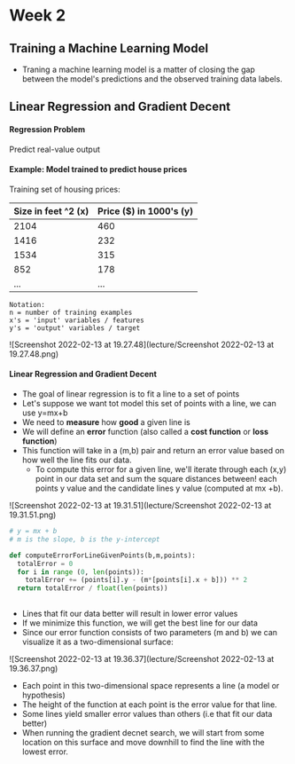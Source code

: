 # Week 2



## Training a Machine Learning Model

- Traning a machine learning model is a matter of closing the gap between the model's predictions and the observed training data labels.

  

## Linear Regression and Gradient Decent

#### Regression Problem

Predict real-value output

#### Example: Model trained to predict house prices

Training set of housing prices:

| Size in feet ^2 (x) | Price ($) in 1000's (y) |
| ------------------- | ----------------------- |
| 2104                | 460                     |
| 1416                | 232                     |
| 1534                | 315                     |
| 852                 | 178                     |
| ...                 | ...                     |

```
Notation:
n = number of training examples
x's = 'input' variables / features
y's = 'output' variables / target
```

![Screenshot 2022-02-13 at 19.27.48](lecture/Screenshot 2022-02-13 at 19.27.48.png)



#### Linear Regression and Gradient Decent

- The goal of linear regression is to fit a line to a set of points
- Let's suppose we want tot model this set of points with a line, we can use y=mx+b
- We need to **measure** how **good** a given line is
- We will define an **error** function (also called a **cost function** or **loss function**)
- This function will take in a (m,b) pair and return an error value based on how well the line fits our data.
  - To compute this error for a given line, we'll iterate through each (x,y) point in our data set and sum the square distances between! each points y value and the candidate lines y value (computed at mx +b).

![Screenshot 2022-02-13 at 19.31.51](lecture/Screenshot 2022-02-13 at 19.31.51.png)

```python
# y = mx + b
# m is the slope, b is the y-intercept

def computeErrorForLineGivenPoints(b,m,points):
  totalError = 0
  for i in range (0, len(points)): 
    totalError += (points[i].y - (m*[points[i].x + b])) ** 2
  return totalError / float(len(points))
  
```

- Lines that fit our data better will result in lower error values
- If we minimize this function, we will get the best line for our data
- Since our error function consists of two parameters (m and b) we can visualize it as a two-dimensional surface:

![Screenshot 2022-02-13 at 19.36.37](lecture/Screenshot 2022-02-13 at 19.36.37.png)



- Each point in this two-dimensional space represents a line (a model or hypothesis)
- The height of the function at each point is the error value for that line.
- Some lines yield smaller error values than others (i.e that fit our data better)
- When running the gradient decnet search, we will start from some location on this surface and move downhill to find the line with the lowest error.

## 